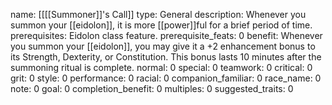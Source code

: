 name: [[[[Summoner]]'s Call]]
type: General
description: Whenever you summon your [[eidolon]], it is more [[power]]ful for a brief period of time.
prerequisites: Eidolon class feature.
prerequisite_feats: 0
benefit: Whenever you summon your [[eidolon]], you may give it a +2 enhancement bonus to its Strength, Dexterity, or Constitution. This bonus lasts 10 minutes after the summoning ritual is complete.
normal: 0
special: 0
teamwork: 0
critical: 0
grit: 0
style: 0
performance: 0
racial: 0
companion_familiar: 0
race_name: 0
note: 0
goal: 0
completion_benefit: 0
multiples: 0
suggested_traits: 0
